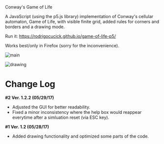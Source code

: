Conway's Game of Life

A JavaScript (using the p5.js library) implementation of Conway's cellular automaton, Game of Life, with visible finite grid, added rules for corners and borders and a drawing mode.

Run it: https://rodrigocucick.github.io/game-of-life-p5/

Works best/only in Firefox (sorry for the inconvenience).

![main](https://user-images.githubusercontent.com/16089829/33093560-733d1b56-cee4-11e7-9f5f-93d729971f03.jpg)

![drawing](https://user-images.githubusercontent.com/16089829/33093561-73590be0-cee4-11e7-8ddb-156ca930b4a1.jpg)

# Change Log

**#2 Ver. 1.2.2 (05/29/17)** 
* Adjusted the GUI for better readability.
* Fixed a minor inconsistency where the help box would reappear everytime after a simluation reset (via ESC key).

**#1 Ver. 1.2 (05/28/17)** 
* Added drawing functionality and optimized some parts of the code.
